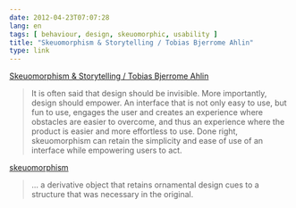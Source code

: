 ```yaml
---
date: 2012-04-23T07:07:28
lang: en
tags: [ behaviour, design, skeuomorphic, usability ]
title: "Skeuomorphism & Storytelling / Tobias Bjerrome Ahlin"
type: link
---
```


[Skeuomorphism & Storytelling / Tobias Bjerrome
Ahlin](http://tobiasahlin.com/blog/skeumorphism-and-storytelling/)

> It is often said that design should be invisible. More importantly,
> design should empower. An interface that is not only easy to use, but
> fun to use, engages the user and creates an experience where obstacles
> are easier to overcome, and thus an experience where the product is
> easier and more effortless to use. Done right, skeuomorphism can
> retain the simplicity and ease of use of an interface while empowering
> users to act.

[skeuomorphism](http://en.wikipedia.org/wiki/Skeuomorph)

> ... a derivative object that retains ornamental design cues to a
> structure that was necessary in the original.

